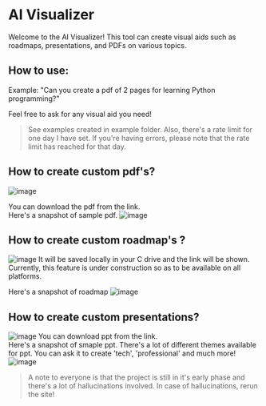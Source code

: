 # AI Visualizer

Welcome to the AI Visualizer! This tool can create visual aids such as roadmaps, presentations, and PDFs on various topics.

## How to use:
Example: "Can you create a pdf of 2 pages for learning Python programming?"

Feel free to ask for any visual aid you need!

> See examples created in example folder. Also, there's a rate limit for one day I have set. If you're having errors, please note that the rate limit has reached for that day.

## How to create custom pdf's?
![image](https://github.com/karthikgkumar/AI-Visualiser/assets/93706007/fdc1a781-e9b1-4150-bcd7-1abf324c5170)

You can download the pdf from the link.<br/>
Here's a snapshot of sample pdf.
![image](https://github.com/karthikgkumar/AI-Visualiser/assets/93706007/159ec7c1-5570-424f-9ede-f90d3fa5e0d5)


## How to create custom roadmap's ?
![image](https://github.com/karthikgkumar/AI-Visualiser/assets/93706007/b012c3ec-5c04-4988-a648-52d699398850)
It will be saved locally in your C drive and the link will be shown. Currently, this feature is under construction so as to be available on all platforms.<br/>

Here's a snapshot of roadmap
![image](https://github.com/karthikgkumar/AI-Visualiser/assets/93706007/812b8599-17e1-45d3-a410-b4bb5e3a6850)

## How to create custom presentations?
![image](https://github.com/karthikgkumar/AI-Visualiser/assets/93706007/dd0357af-3604-4db4-be4a-eecfc5ba811a)
You can download ppt from the link. <br/>
Here's a snapshot of smaple ppt. There's a lot of different themes available for ppt. You can ask it to create 'tech', 'professional' and much more!
![image](https://github.com/karthikgkumar/AI-Visualiser/assets/93706007/a7446442-ae7c-4f44-9d9d-deef933a4889)


> A note to everyone is that the project is still in it's early phase and there's a lot of hallucinations involved. In case of hallucinations, rerun the site!




